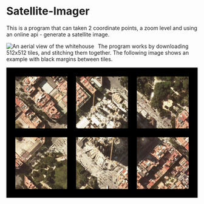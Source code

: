 # Satellite-Imager
This is a program that can taken 2 coordinate points, a zoom level and using an online api - generate a satellite image.

<img src="images/white house.png"
     alt="An aerial view of the whitehouse"
     style="float: left; margin-right: 10px;" />

The program works by downloading 512x512 tiles, and stitching them together.
The following image shows an example with black margins between tiles.

<img src="images/sagrada familia.png"
     alt="An aerial view of the sagrada familia - a cathedral"
     style="float: left; margin-right: 10px;" />
